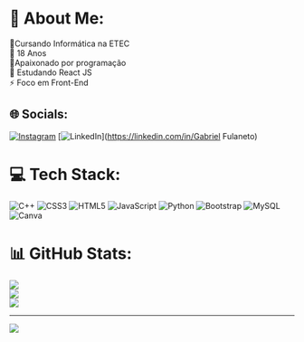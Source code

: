# 💫 About Me:
🔭Cursando Informática na ETEC<br>🤝 18 Anos<br>🌱Apaixonado por programação<br>💬 Estudando React JS<br>⚡ Foco em Front-End


## 🌐 Socials:
[![Instagram](https://img.shields.io/badge/Instagram-%23E4405F.svg?logo=Instagram&logoColor=white)](https://instagram.com/gabrielfula) [![LinkedIn](https://img.shields.io/badge/LinkedIn-%230077B5.svg?logo=linkedin&logoColor=white)](https://linkedin.com/in/Gabriel Fulaneto) 

# 💻 Tech Stack:
![C++](https://img.shields.io/badge/c++-%2300599C.svg?style=for-the-badge&logo=c%2B%2B&logoColor=white) ![CSS3](https://img.shields.io/badge/css3-%231572B6.svg?style=for-the-badge&logo=css3&logoColor=white) ![HTML5](https://img.shields.io/badge/html5-%23E34F26.svg?style=for-the-badge&logo=html5&logoColor=white) ![JavaScript](https://img.shields.io/badge/javascript-%23323330.svg?style=for-the-badge&logo=javascript&logoColor=%23F7DF1E) ![Python](https://img.shields.io/badge/python-3670A0?style=for-the-badge&logo=python&logoColor=ffdd54) ![Bootstrap](https://img.shields.io/badge/bootstrap-%23563D7C.svg?style=for-the-badge&logo=bootstrap&logoColor=white) ![MySQL](https://img.shields.io/badge/mysql-%2300f.svg?style=for-the-badge&logo=mysql&logoColor=white) ![Canva](https://img.shields.io/badge/Canva-%2300C4CC.svg?style=for-the-badge&logo=Canva&logoColor=white)
# 📊 GitHub Stats:
![](https://github-readme-stats.vercel.app/api?username=gabrielfula&theme=dark&hide_border=false&include_all_commits=false&count_private=false)<br/>
![](https://github-readme-streak-stats.herokuapp.com/?user=gabrielfula&theme=dark&hide_border=false)<br/>
![](https://github-readme-stats.vercel.app/api/top-langs/?username=gabrielfula&theme=dark&hide_border=false&include_all_commits=false&count_private=false&layout=compact)

---
[![](https://visitcount.itsvg.in/api?id=gabrielfula&icon=2&color=1)](https://visitcount.itsvg.in)

<!-- Proudly created with GPRM ( https://gprm.itsvg.in ) -->
